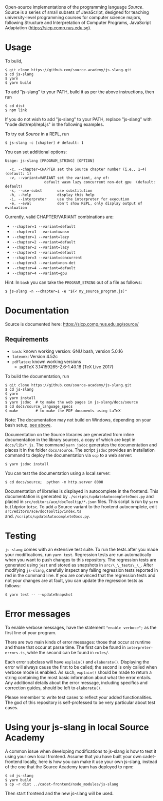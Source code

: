 Open-source implementations of the programming language *Source*. Source
is a series of small subsets of JavaScript, designed for teaching
university-level programming courses for computer science majors,
following Structure and Interpretation of Computer Programs, JavaScript
Adaptation (<https://sicp.comp.nus.edu.sg>).

Usage
=====

To build,

``` {.}
$ git clone https://github.com/source-academy/js-slang.git
$ cd js-slang
$ yarn
$ yarn build
```

To add \"js-slang\" to your PATH, build it as per the above
instructions, then run

``` {.}
$ cd dist
$ npm link
```

If you do not wish to add \"js-slang\" to your PATH, replace
\"js-slang\" with \"node dist/repl/repl.js\" in the following examples.

To try out *Source* in a REPL, run

``` {.}
$ js-slang -c [chapter] # default: 1
```

You can set additional options:

``` {.}
Usage: js-slang [PROGRAM_STRING] [OPTION]

  -c, --chapter=CHAPTER set the Source chapter number (i.e., 1-4) (default: 1)
  -v, --variant=VARIANT set the variant, any of: 
                  default wasm lazy concurrent non-det gpu  (default: default)
  -s, --use-subst       use substitution
  -h, --help            display this help
  -i, --interpreter     use the interpreter for execution
  -e, --eval            don't show REPL, only display output of evaluation
```

Currently, valid CHAPTER/VARIANT combinations are:
* `--chapter=1 --variant=default`
* `--chapter=1 --variant=wasm`
* `--chapter=1 --variant=lazy`
* `--chapter=2 --variant=default`
* `--chapter=2 --variant=lazy`
* `--chapter=3 --variant=default`
* `--chapter=3 --variant=concurrent`
* `--chapter=3 --variant=non-det`
* `--chapter=4 --variant=default`
* `--chapter=4 --variant=gpu`

Hint: In `bash` you can take the `PROGRAM_STRING` out
of a file as follows:

``` {.}
$ js-slang -n --chapter=1 -e "$(< my_source_program.js)"
```

Documentation
=============

Source is documented here: <https://sicp.comp.nus.edu.sg/source/>

## Requirements
* `bash`: known working version: GNU bash, version 5.0.16
* `latexmk`: Version 4.52c
* `pdflatex`: known working versions
  * pdfTeX 3.14159265-2.6-1.40.18 (TeX Live 2017)

To build the documentation, run

``` {.}
$ git clone https://github.com/source-academy/js-slang.git
$ cd js-slang
$ yarn
$ yarn install 
$ yarn jsdoc  # to make the web pages in js-slang/docs/source
$ cd docs/source_language_specs 
$ make        # to make the PDF documents using LaTeX
```

Note: The documentation may not build on Windows, depending on your bash setup, [see above](https://github.com/source-academy/js-slang#requirements).

Documentation on the Source libraries are generated from inline
documentation in the library sources, a copy of which are kept in
`docs/lib/*.js`. The command `yarn jsdoc` generates the 
documentation and places it in the folder `docs/source`. The script
`jsdoc` provides an installation command to deploy the
documentation via `scp` to a web server:
``` {.}
$ yarn jsdoc install
```
You can test the documentation using a local server:
``` {.}
$ cd docs/source;  python -m http.server 8000
```

Documentation of libraries is displayed in autocomplete in the frontend.
This documentation is generated by `./scripts/updateAutocompleteDocs.py`
and placed in
`src/editors/ace/docTooltip/*.json` files. This script is run by `yarn
build`prior to`tsc`. To add a Source variant to the frontend autocomplete, edit `src/editors/ace/docTooltip/index.ts` and`./scripts/updateAutocompleteDocs.py`.



Testing
=======

`js-slang` comes with an extensive test suite. To run the tests after you made your modifications, run 
`yarn test`. Regression tests are run automatically when you want to push changes to this repository. 
The regression tests are generated using `jest` and stored as snapshots in `src/\_\_tests\_\_`.  After modifying `js-slang`, carefully inspect any failing regression tests reported in red in the command line. If you are convinced that the regression tests and not your changes are at fault, you can update the regression tests as follows:  
``` {.}
$ yarn test -- --updateSnapshot
```

Error messages
==============

To enable verbose messages, have the statement `"enable verbose";` as the first line of your program.

There are two main kinds of error messages: those that occur at runtime
and those that occur at parse time. The first can be found in
`interpreter-errors.ts`, while the second can be found in `rules/`.

Each error subclass will have `explain()` and `elaborate()`. Displaying the
error will always cause the first to be called; the second is only
called when verbose mode is enabled. As such, `explain()` should be made
to return a string containing the most basic information about what the
error entails. Any additional details about the error message, including
specifics and correction guides, should be left to `elaborate()`.

Please remember to write test cases to reflect your added
functionalities. The god of this repository is self-professed to be very
particular about test cases.

Using your js-slang in local Source Academy
===========================================

A common issue when developing modifications to js-slang is how to test
it using your own local frontend. Assume that you have built your own
cadet-frontend locally, here is how you can make it use your own
js-slang, instead of the one that the Source Academy team has deployed
to npm:

``` {.}
$ cd js-slang
$ yarn build
$ cp -r dist ../cadet-frontend/node_modules/js-slang
```

Then start frontend and the new js-slang will be used.
